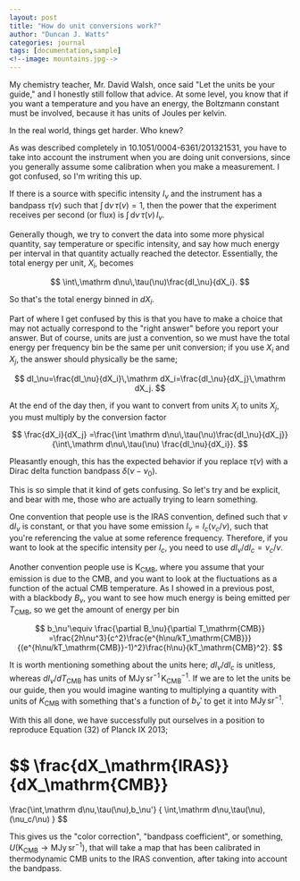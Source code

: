 ```yaml
---
layout: post
title: "How do unit conversions work?"
author: "Duncan J. Watts"
categories: journal
tags: [documentation,sample]
<!--image: mountains.jpg-->
---
```



My chemistry teacher, Mr. David Walsh, once said "Let the units be your guide," and I honestly still follow that advice. At some level, you know that if you want a temperature and you have an energy, the Boltzmann constant must be involved, because it has units of Joules per kelvin.

In the real world, things get harder. Who knew?

As was described completely in 10.1051/0004-6361/201321531, you have to take into account the instrument when you are doing unit conversions, since you generally assume some calibration when you make a measurement. I got confused, so I'm writing this up.

If there is a source with specific intensity $I_\nu$ and the instrument has a bandpass $\tau(\nu)$ such that $\int\,\mathrm d\nu\,\tau(\nu)=1$, then the power that the experiment receives per second (or flux) is $\int\,\mathrm d\nu\,\tau(\nu)\,I_\nu$.

Generally though, we try to convert the data into some more physical quantity, say temperature or specific intensity, and say how much energy per interval in that quantity actually reached the detector. Essentially, the total energy per unit, $X_i$, becomes

$$
\int\,\mathrm d\nu\,\tau(\nu)\frac{dI_\nu}{dX_i}.
$$

So that's the total energy binned in $dX_i$.

Part of where I get confused by this is that you have to make a choice that may not actually correspond to the "right answer" before you report your answer. But of course, units are just a convention, so we must have the total energy per frequency bin be the same per unit conversion; if you use $X_i$ and $X_j$, the answer should physically be the same;

$$
dI_\nu=\frac{dI_\nu}{dX_i}\,\mathrm dX_i=\frac{dI_\nu}{dX_j}\,\mathrm dX_j.
$$

At the end of the day then, if you want to convert from units $X_i$ to units $X_j$, you must multiply by the conversion factor 

$$
\frac{dX_i}{dX_j}
=\frac{\int \mathrm d\nu\,\tau(\nu)\frac{dI_\nu}{dX_j}}{\int\,\mathrm d\nu\,\tau(\nu) \frac{dI_\nu}{dX_i}}.
$$

Pleasantly enough, this has the expected behavior if you replace $\tau(\nu)$ with a Dirac delta function bandpass $\delta(\nu-\nu_0)$.


This is so simple that it kind of gets confusing. So let's try and be explicit, and bear with me, those who are actually trying to learn something.

One convention that people use is the IRAS convention, defined such that $\nu\,\mathrm dI_\nu$ is constant, or that you have some emission $I_\nu=I_c(\nu_c/\nu)$, such that you're referencing the value at some reference frequency. Therefore, if you want to look at the specific intensity per $I_c$, you need to use $dI_\nu/dI_c=\nu_c/\nu$.


Another convention people use is $\mathrm{K_{CMB}}$, where you assume that your emission is due to the CMB, and you want to look at the fluctuations as a function of the actual CMB temperature. As I showed in a previous post, with a blackbody $B_\nu$, you want to see how much energy is being emitted per $T_\mathrm{CMB}$, so we get the amount of energy per bin

$$
b_\nu'\equiv \frac{\partial B_\nu}{\partial T_\mathrm{CMB}}
=\frac{2h\nu^3}{c^2}\frac{e^{h\nu/kT_\mathrm{CMB}}}{(e^{h\nu/kT_\mathrm{CMB}}-1)^2}\frac{h\nu}{kT_\mathrm{CMB}^2}.
$$

It is worth mentioning something about the units here; $dI_\nu/dI_c$ is unitless, whereas $dI_\nu/dT_\mathrm{CMB}$ has units of $\mathrm{MJy\,sr^{-1}\,K_{CMB}^{-1}}$. If we are to let the units be our guide, then you would imagine wanting to multiplying a quantity with units of $K_\mathrm{CMB}$ with something that's a function of $b_\nu'$ to get it into $\mathrm{MJy\,sr^{-1}}$.

With this all done, we have successfully put ourselves in a position to reproduce Equation (32) of Planck IX 2013;

$$
\frac{dX_\mathrm{IRAS}}{dX_\mathrm{CMB}}
=
\frac{\int\,\mathrm d\nu\,\tau(\nu)\,b_\nu'}
{
\int\,\mathrm d\nu\,\tau(\nu)\,(\nu_c/\nu)
}
$$

This gives us the "color correction", "bandpass coefficient", or something, $U(\mathrm{K_{CMB}}\to\mathrm{MJy\,sr^{-1}})$, that will take a map that has been calibrated in thermodynamic CMB units to the IRAS convention, after taking into account the bandpass.
